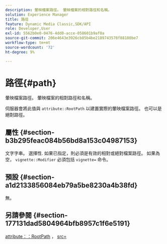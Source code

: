 ```yaml
---
description: 暈映檔案路徑。 暈映檔案的相對路徑和名稱。
solution: Experience Manager
title: 路徑
feature: Dynamic Media Classic,SDK/API
role: Developer,User
exl-id: 5562b0e0-0476-4dd0-acce-058601b9af0a
source-git-commit: 206e4643e3926cb85b4be2189743578f88180be7
workflow-type: tm+mt
source-wordcount: '72'
ht-degree: 9%

---
```


# 路徑{#path}

暈映檔案路徑。 暈映檔案的相對路徑和名稱。

伺服器會將此值與 `attribute::RootPath` 以建置實際的暈映檔案路徑。 也可以是絕對路徑。

## 屬性 {#section-b3b295feac084b56bd8a153c04987153}

文字字串。 選擇性. 如果已指定，則必須是有效的相對或絕對檔案路徑。 如果為空， `vignette::Modifier` 必須包括 `vignette=` 命令。

## 預設 {#section-a1d2133856084eb79a5be8230a4b38fd}

無。

## 另請參閱 {#section-177131dad5804964bfb8957c1f6e5191}

[attribute：：RootPath](../../../../../ir-api/material-cat/image-rendering-api-ref/c-ir-material-catalog/c-ir-attributes-reference/r-ir-rootpath.md#reference-a4d7c96b62e14fcbad1740c702f160f3) ， [src=](../../../../../ir-api/http-protocol/image-rendering-api-ref/c-ir-http-protocol-ref/c-ir-http-protocol-command-reference/r-ir-src.md#reference-62c98abad22149d68d405ed6aaff8272)
